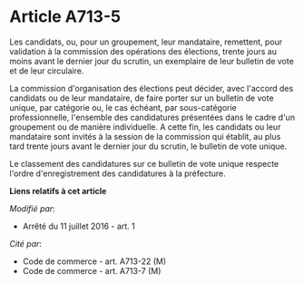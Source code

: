 # Article A713-5

Les candidats, ou, pour un groupement, leur mandataire, remettent, pour validation à la commission des opérations des
élections, trente jours au moins avant le dernier jour du scrutin, un exemplaire de leur bulletin de vote et de leur
circulaire. 

La commission d'organisation des élections peut décider, avec l'accord des candidats ou de leur mandataire, de faire porter
sur un bulletin de vote unique, par catégorie ou, le cas échéant, par sous-catégorie professionnelle, l'ensemble des
candidatures présentées dans le cadre d'un groupement ou de manière individuelle. A cette fin, les candidats ou leur
mandataire sont invités à la session de la commission qui établit, au plus tard trente jours avant le dernier jour du
scrutin, le bulletin de vote unique. 

Le classement des candidatures sur ce bulletin de vote unique respecte l'ordre d'enregistrement des candidatures à la
préfecture.

**Liens relatifs à cet article**

_Modifié par_:

  - Arrêté du 11 juillet 2016 - art. 1

_Cité par_:

  - Code de commerce - art. A713-22 (M)
  - Code de commerce - art. A713-7 (M)
